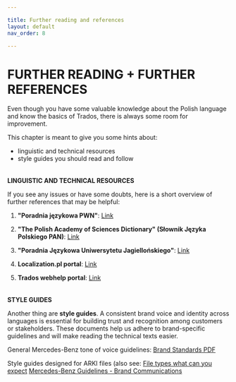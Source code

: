 ```yaml
---

title: Further reading and references
layout: default
nav_order: 8

---
```

FURTHER READING + FURTHER REFERENCES
===============
Even though you have some valuable knowledge about the Polish language and know the basics of Trados, there is always some room for improvement. 

This chapter is meant to give you some hints about:

- linguistic and technical resources
- style guides you should read and follow

<h6></h6>

**LINGUISTIC AND TECHNICAL RESOURCES**

If you see any issues or have some doubts, here is a short overview of further references that may be helpful:

1. **"Poradnia językowa PWN"**:
   [Link](https://sjp.pwn.pl/poradnia/)

2. **"The Polish Academy of Sciences Dictionary" (Słownik Języka Polskiego PAN)**:
   [Link](http://www.slownik.jezyka.polskiego.pl/)

3. **"Poradnia Językowa Uniwersytetu Jagiellońskiego"**:
[Link](http://www.poradniajezykowa.ujd.edu.pl/)

4. **Localization.pl portal**:
[Link](https://localization.pl/)

5. **Trados webhelp portal**:
[Link](https://www.trados.com/)

<h6></h6>

**STYLE GUIDES**

Another thing are **style guides**. A consistent brand voice and identity across languages is essential for building trust and recognition among customers or stakeholders. These documents help us adhere to brand-specific guidelines and will make reading the technical texts easier.

General Mercedes-Benz tone of voice guidelines: [Brand Standards PDF](https://static1.squarespace.com/static/50749503e4b0fa0ffd4b65f5/t/56142bd2e4b0e26258e39c6c/1444162514216/BrandStandards_08.20.15.pdf)

Style guides designed for ARKI files (also see: [File types what can you expect](File_types_what_can_you_expect.md)
[Mercedes-Benz Guidelines - Brand Communications](https://www.scribd.com/doc/299303269/Mercedes-Benz-Guidelines-Brand-Communications)







